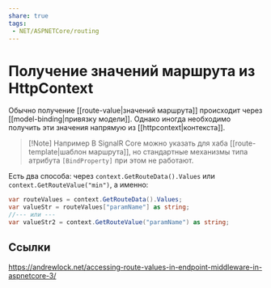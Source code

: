 ```yaml
---
share: true
tags:
 - NET/ASPNETCore/routing
---
```


# Получение значений маршрута из HttpContext
Обычно получение [[route-value|значений маршрута]] происходит через [[model-binding|привязку модели]]. Однако иногда необходимо получить эти значения напрямую из [[httpcontext|контекста]].
> [!Note] Например
> В SignalR Core можно указать для хаба [[route-template|шаблон маршрута]], но стандартные механизмы типа атрибута `[BindProperty]` при этом не работают.

Есть два способа: через `context.GetRouteData().Values` или `context.GetRouteValue("min")`, а именно:
```csharp
var routeValues = context.GetRouteData().Values;
var valueStr = routeValues["paramName"] as string;
//--- или ---
var valueStr2 = context.GetRouteValue("paramName") as string;
```

## Ссылки
https://andrewlock.net/accessing-route-values-in-endpoint-middleware-in-aspnetcore-3/